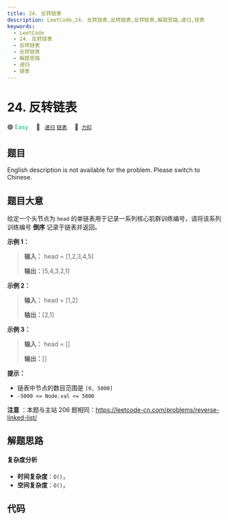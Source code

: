 ```yaml
---
title: 24. 反转链表
description: LeetCode,24. 反转链表,反转链表,反转链表,解题思路,递归,链表
keywords:
  - LeetCode
  - 24. 反转链表
  - 反转链表
  - 反转链表
  - 解题思路
  - 递归
  - 链表
---
```


# 24. 反转链表

🟢 <font color=#15bd66>Easy</font>&emsp; 🔖&ensp; [`递归`](/tag/recursion.md) [`链表`](/tag/linked-list.md)&emsp; 🔗&ensp;[`力扣`](https://leetcode.cn/problems/fan-zhuan-lian-biao-lcof)

## 题目

English description is not available for the problem. Please switch to
Chinese.


## 题目大意

给定一个头节点为 `head` 的单链表用于记录一系列核心肌群训练编号，请将该系列训练编号 **倒序** 记录于链表并返回。



**示例 1：**

> 
> 
> 
> 
> 
> **输入：** head = [1,2,3,4,5]
> 
> **输出：**[5,4,3,2,1]
> 
> 



**示例 2：**

> 
> 
> 
> 
> 
> **输入：** head = [1,2]
> 
> **输出：**[2,1]
> 
> 



**示例 3：**

> 
> 
> 
> 
> 
> **输入：** head = []
> 
> **输出：**[]
> 
> 



**提示：**

  * 链表中节点的数目范围是 `[0, 5000]`
  * `-5000 <= Node.val <= 5000`



**注意** ：本题与主站 206 题相同：<https://leetcode-cn.com/problems/reverse-linked-list/>




## 解题思路

#### 复杂度分析

- **时间复杂度**：`O()`，
- **空间复杂度**：`O()`，

## 代码

```javascript

```